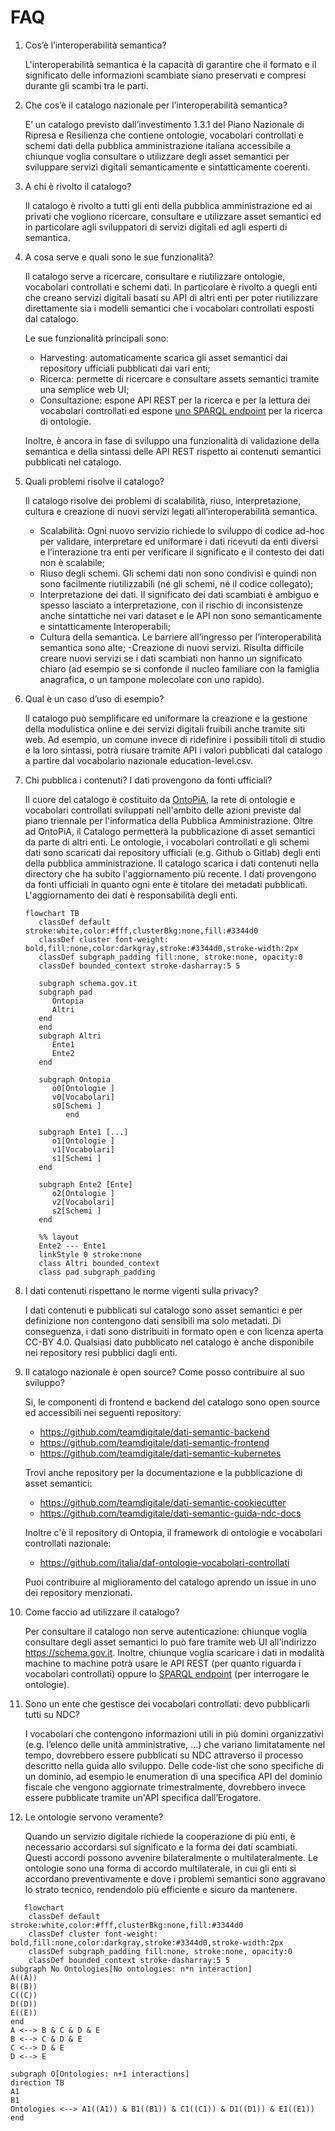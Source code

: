 # FAQ

1. Cos’è l’interoperabilità semantica?

   L'interoperabilità semantica è la capacità di garantire che il formato e il significato delle informazioni scambiate siano preservati e compresi durante gli scambi tra le parti.

1. Che cos’è il catalogo nazionale per l’interoperabilità semantica?

   E’ un catalogo previsto dall’investimento 1.3.1 del Piano Nazionale di Ripresa e Resilienza che contiene ontologie, vocabolari controllati e schemi dati della pubblica amministrazione italiana accessibile a chiunque voglia consultare o utilizzare degli asset semantici per sviluppare servizi digitali semanticamente e sintatticamente coerenti.

1. A chi è rivolto il catalogo?

   Il catalogo è rivolto a tutti gli enti della pubblica amministrazione ed ai privati che vogliono ricercare, consultare e utilizzare asset semantici ed in particolare agli sviluppatori di servizi digitali ed agli esperti di semantica.

1. A cosa serve e quali sono le sue funzionalità?

   Il catalogo serve a ricercare, consultare e riutilizzare ontologie, vocabolari controllati e schemi dati. In particolare è rivolto a quegli enti che creano servizi digitali basati su API di altri enti per poter riutilizzare direttamente sia i modelli semantici che i vocabolari controllati esposti dal catalogo.

   Le sue funzionalità principali sono:

   - Harvesting: automaticamente scarica gli asset semantici dai repository ufficiali pubblicati dai vari enti;
   - Ricerca: permette di ricercare e consultare assets semantici tramite una semplice web UI;
   - Consultazione: espone API REST per la ricerca e per la lettura dei vocabolari controllati ed espone [uno SPARQL endpoint](https://www.schema.gov.it/sparql) per la ricerca di ontologie.

   Inoltre, è ancora in fase di sviluppo una funzionalità di validazione della semantica e della sintassi delle API REST rispetto ai contenuti semantici pubblicati nel catalogo.

1. Quali problemi risolve il catalogo?

   Il catalogo risolve dei problemi di scalabilità, riuso, interpretazione, cultura e creazione di nuovi servizi legati all’interoperabilità semantica.

   - Scalabilità: Ogni nuovo servizio richiede lo sviluppo di codice ad-hoc per validare, interpretare ed uniformare i dati ricevuti da enti diversi e l’interazione tra enti per verificare il significato e il contesto dei dati non è scalabile;
   - Riuso degli schemi. Gli schemi dati non sono condivisi e quindi non sono facilmente riutilizzabili (né gli schemi, né il codice collegato);
   - Interpretazione dei dati. Il significato dei dati scambiati è ambiguo e spesso lasciato a interpretazione, con il rischio di inconsistenze anche sintattiche nei vari dataset e le API non sono semanticamente e sintatticamente Interoperabili;
   - Cultura della semantica. Le barriere all’ingresso per l’interoperabilità semantica sono alte;
   -Creazione di nuovi servizi. Risulta difficile creare nuovi servizi se i dati scambiati non hanno un significato chiaro (ad esempio se si confonde il nucleo familiare con la famiglia anagrafica, o un tampone molecolare con uno rapido).

1. Qual è un caso d’uso di esempio?

   Il catalogo può semplificare ed uniformare la creazione e la gestione della modulistica online e dei servizi digitali fruibili anche tramite siti web. Ad esempio, un comune invece di ridefinire i possibili titoli di studio e la loro sintassi, potrà riusare tramite API i valori pubblicati dal catalogo a partire dal vocabolario nazionale education-level.csv.

1. Chi pubblica i contenuti? I dati provengono da fonti ufficiali?

   Il cuore del catalogo è costituito da [OntoPiA](https://github.com/italia/daf-ontologie-vocabolari-controllati),
   la rete di ontologie e vocabolari controllati sviluppati nell'ambito delle azioni previste dal piano triennale per l'informatica della Pubblica Amministrazione.
   Oltre ad OntoPiA, il Catalogo permetterà la pubblicazione di asset semantici da parte di altri enti.
   Le ontologie, i vocabolari controllati e gli schemi dati sono scaricati dai repository ufficiali (e.g. Github o Gitlab) degli enti della pubblica amministrazione.
   Il catalogo scarica i dati contenuti nella directory che ha subito l'aggiornamento più recente.
   I dati provengono da fonti ufficiali in quanto ogni ente è titolare dei metadati pubblicati. L'aggiornamento dei dati è responsabilità degli enti.

   ```{mermaid}
   flowchart TB
      classDef default stroke:white,color:#fff,clusterBkg:none,fill:#3344d0
      classDef cluster font-weight: bold,fill:none,color:darkgray,stroke:#3344d0,stroke-width:2px
      classDef subgraph_padding fill:none, stroke:none, opacity:0
      classDef bounded_context stroke-dasharray:5 5

      subgraph schema.gov.it
      subgraph pad
         Ontopia
         Altri
      end
      end
      subgraph Altri
         Ente1
         Ente2
      end

      subgraph Ontopia
         o0[Ontologie ]
         v0[Vocabolari]
         s0[Schemi ]
            end

      subgraph Ente1 [...]
         o1[Ontologie ]
         v1[Vocabolari]
         s1[Schemi ]
      end

      subgraph Ente2 [Ente]
         o2[Ontologie ]
         v2[Vocabolari]
         s2[Schemi ]
      end

      %% layout
      Ente2 --- Ente1
      linkStyle 0 stroke:none
      class Altri bounded_context
      class pad subgraph_padding
   ```

1. I dati contenuti rispettano le norme vigenti sulla privacy?

   I dati contenuti e pubblicati sul catalogo sono asset semantici e per definizione non contengono dati sensibili ma solo metadati.
   Di conseguenza, i dati sono distribuiti in formato open e con licenza aperta  CC-BY 4.0. Qualsiasi dato pubblicato nel catalogo è anche disponibile nei repository resi pubblici dagli enti.

1. Il catalogo nazionale è open source? Come posso contribuire al suo sviluppo?

   Si, le componenti di frontend e backend del catalogo sono open source ed accessibili nei seguenti repository:

   - https://github.com/teamdigitale/dati-semantic-backend
   - https://github.com/teamdigitale/dati-semantic-frontend
   - https://github.com/teamdigitale/dati-semantic-kubernetes

   Trovi anche repository per la documentazione e la pubblicazione di asset semantici:

   - https://github.com/teamdigitale/dati-semantic-cookiecutter
   - https://github.com/teamdigitale/dati-semantic-guida-ndc-docs

   Inoltre c'è il repository di Ontopia, il framework di ontologie e vocabolari controllati nazionale:

   - https://github.com/italia/daf-ontologie-vocabolari-controllati

   Puoi contribuire al miglioramento del catalogo aprendo un issue in uno dei repository menzionati.

1. Come faccio ad utilizzare il catalogo?

   Per consultare il catalogo non serve autenticazione: chiunque voglia consultare degli asset semantici lo può fare tramite web UI all'indirizzo https://schema.gov.it.
   Inoltre, chiunque voglia scaricare i dati in modalità machine to machine potrà usare le API REST (per quanto riguarda i vocabolari controllati) oppure lo [SPARQL endpoint](https://www.schema.gov.it/sparql) (per interrogare le ontologie).

1. Sono un ente che gestisce dei vocabolari controllati: devo pubblicarli tutti su NDC?

   I vocabolari che contengono informazioni utili in più domini organizzativi (e.g. l’elenco delle unità amministrative, ...)
   che variano limitatamente nel tempo, dovrebbero essere pubblicati su NDC attraverso il processo descritto nella guida allo sviluppo.
   Delle code-list che sono specifiche di un dominio, ad esempio le enumeration di una specifica API del dominio fiscale che vengono
   aggiornate trimestralmente, dovrebbero invece essere pubblicate tramite un'API specifica dall’Erogatore.

1. Le ontologie servono veramente?

   Quando un servizio digitale richiede la cooperazione di più enti, è necessario accordarsi sul significato
   e la forma dei dati scambiati. Questi accordi possono avvenire bilateralmente o multilateralmente.
   Le ontologie sono una forma di accordo multilaterale, in cui gli enti si accordano preventivamente
   e dove i problemi semantici sono aggravano lo strato tecnico, rendendolo più efficiente e sicuro da mantenere.

```{mermaid}
   flowchart
    classDef default stroke:white,color:#fff,clusterBkg:none,fill:#3344d0
    classDef cluster font-weight: bold,fill:none,color:darkgray,stroke:#3344d0,stroke-width:2px
    classDef subgraph_padding fill:none, stroke:none, opacity:0
    classDef bounded_context stroke-dasharray:5 5
subgraph No Ontologies[No ontologies: n*n interaction]
A((A))
B((B))
C((C))
D((D))
E((E))
end
A <--> B & C & D & E
B <--> C & D & E
C <--> D & E
D <--> E

subgraph O[Ontologies: n+1 interactions]
direction TB
A1
B1
Ontologies <--> A1((A1)) & B1((B1)) & C1((C1)) & D1((D1)) & E1((E1))
end
```
